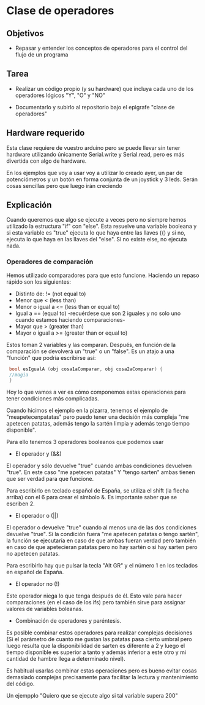 # Clase de operadores

## Objetivos

* Repasar y entender los conceptos de operadores para el control del flujo de un programa

## Tarea

* Realizar un código propio (y su hardware) que incluya cada uno de los operadores lógicos "Y", "O" y "NO"

* Documentarlo y subirlo al repositorio bajo el epìgrafe "clase de operadores"

## Hardware requerido

Esta clase requiere de vuestro arduino pero se puede llevar sin tener hardware utilizando únicamente Serial.write y Serial.read, pero es más divertida con algo de hardware. 

En los ejemplos que voy a usar voy a utilizar lo creado ayer, un par de potenciómetros y un botón en forma conjunta de un joystick y 3 leds. Serán cosas sencillas pero que luego irán creciendo

## Explicación

Cuando queremos que algo se ejecute a veces pero no siempre hemos utilizado la estructura "if" con "else". Esta resuelve una variable booleana y si esta variable es "true" ejecuta lo que haya entre las llaves ({) y si no, ejecuta lo que haya en las llaves del "else". Si no existe else, no ejecuta nada.

### Operadores de comparación

Hemos utilizado comparadores para que esto funcione. Haciendo un repaso rápido son los siguientes:

* Distinto de: != (not equal to)
* Menor que < (less than)
* Menor o igual a <= (less than or equal to)
* Igual a == (equal to) -recuérdese que son 2 iguales y no solo uno cuando estamos haciendo comparaciones-
* Mayor que > (greater than)
* Mayor o igual a >= (greater than or equal to) 


Estos toman 2 variables y las comparan. Después, en función de la comparación se devolverá un "true" o un "false". Es un atajo a una "función" que podría escribirse así: 

```C++
 bool esIgualA (obj cosa1aComparar, obj cosa2aComparar) {
 //magia
 }

```

Hoy lo que vamos a ver es cómo componemos estas operaciones para tener condiciones más complicadas. 

Cuando hicimos el ejemplo en la pizarra, tenemos el ejemplo de "meapetecenpatatas" pero puedo tener una decisión más compleja "me apetecen patatas, además tengo la sartén limpia y además tengo tiempo disponible". 

Para ello tenemos 3 operadores booleanos que podemos usar

* El operador y (&&)

El operador y sólo devuelve "true" cuando ambas condiciones devuelven "true". En este caso "me apetecen patatas" Y "tengo sarten" ambas tienen que ser verdad para que funcione. 

Para escribirlo en teclado español de España, se utiliza el shift (la flecha arriba) con el 6 para crear el símbolo &. Es importante saber que se escriben 2. 

* El operador o (||)

El operador o devuelve "true" cuando al menos una de las dos condiciones devuelve "true". Si la condición fuera "me apetecen patatas o tengo sartén", la función se ejecutaría en caso de que ambas fueran verdad pero también en caso de que apetecieran patatas pero no hay sartén o si hay sarten pero no apetecen patatas. 

Para escribirlo hay que pulsar la tecla "Alt GR" y el número 1 en los teclados en español de España.


* El operador no (!)

Este operador niega lo que tenga después de él. Esto vale para hacer comparaciones (en el caso de los ifs) pero también sirve para assignar valores de variables boleanas. 

* Combinación de operadores y paréntesis. 

Es posible combinar estos operadores para realizar complejas decisiones (Si el parámetro de cuanto me gustan las patatas pasa cierto umbral pero luego resulta que la disponibilidad de sarten es diferente a 2 y luego el tiempo disponible es superior a tanto y además inferior a este otro y mi cantidad de hambre llega a determinado nivel).

Es habitual usarlas combinar estas operaciones pero es bueno evitar cosas demasiado complejas precisamente para facilitar la lectura y mantenimiento del código. 

Un ejempplo "Quiero que se ejecute algo si tal variable supera 200"
